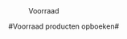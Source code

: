 <properties>
	<page>
		<title>Voorraad</title>
	</page>
	<menu>
		<position>Voorraad 
		<title>Introductie</title>
	</menu>
</properties>

#Voorraad producten opboeken#
<description>
